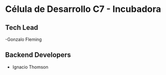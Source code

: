 # Célula de Desarrollo C7 - Incubadora

## Tech Lead

-Gonzalo Fleming

## Backend Developers

- Ignacio Thomson
